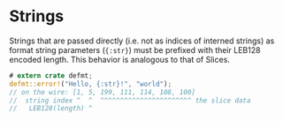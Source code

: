 # Strings

Strings that are passed directly (i.e. not as indices of interned strings) as format string parameters (`{:str}`) must be prefixed with their LEB128 encoded length.
This behavior is analogous to that of Slices.

``` rust
# extern crate defmt;
defmt::error!("Hello, {:str}!", "world");
// on the wire: [1, 5, 199, 111, 114, 108, 100]
//  string index ^  ^  ^^^^^^^^^^^^^^^^^^^^^^^ the slice data
//   LEB128(length) ^
```
